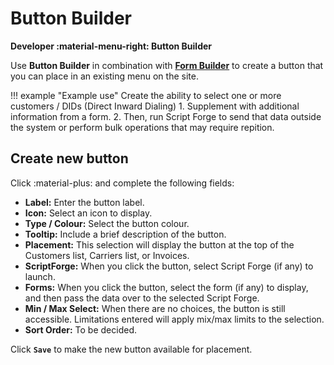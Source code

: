 # Button Builder

**Developer :material-menu-right: Button Builder**

Use **Button Builder** in combination with [**Form Builder**](https://docs.connexcs.com/developers/form-builder/) to create a button that you can place in an existing menu on the site.

!!! example "Example use"
    Create the ability to select one or more customers / DIDs (Direct Inward Dialing)
    1.  Supplement with additional information from a form.
    2.  Then, run Script Forge to send that data outside the system or perform bulk operations that may require repition.

## Create new button

Click :material-plus: and complete the following fields:

+ **Label:** Enter the button label.
+ **Icon:** Select an icon to display.
+ **Type / Colour:** Select the button colour.
+ **Tooltip:** Include a brief description of the button.
+ **Placement:** This selection will display the button at the top of the Customers list, Carriers list, or Invoices.
+ **ScriptForge:** When you click the button, select Script Forge (if any) to launch.
+ **Forms:** When you click the button, select the form (if any) to display, and then pass the data over to the selected Script Forge.
+ **Min / Max Select:** When there are no choices, the button is still accessible. Limitations entered will apply mix/max limits to the selection.
+ **Sort Order:** To be decided.

Click **`Save`** to make the new button available for placement.
